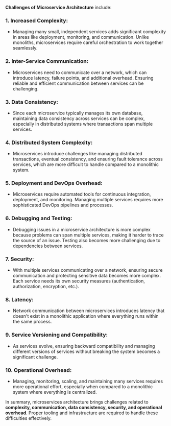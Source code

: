 **Challenges of Microservice Architecture** include:

### 1. **Increased Complexity**:
- Managing many small, independent services adds significant complexity in areas like deployment, monitoring, and communication. Unlike monoliths, microservices require careful orchestration to work together seamlessly.

### 2. **Inter-Service Communication**:
- Microservices need to communicate over a network, which can introduce latency, failure points, and additional overhead. Ensuring reliable and efficient communication between services can be challenging.

### 3. **Data Consistency**:
- Since each microservice typically manages its own database, maintaining data consistency across services can be complex, especially in distributed systems where transactions span multiple services.

### 4. **Distributed System Complexity**:
- Microservices introduce challenges like managing distributed transactions, eventual consistency, and ensuring fault tolerance across services, which are more difficult to handle compared to a monolithic system.

### 5. **Deployment and DevOps Overhead**:
- Microservices require automated tools for continuous integration, deployment, and monitoring. Managing multiple services requires more sophisticated DevOps pipelines and processes.

### 6. **Debugging and Testing**:
- Debugging issues in a microservice architecture is more complex because problems can span multiple services, making it harder to trace the source of an issue. Testing also becomes more challenging due to dependencies between services.

### 7. **Security**:
- With multiple services communicating over a network, ensuring secure communication and protecting sensitive data becomes more complex. Each service needs its own security measures (authentication, authorization, encryption, etc.).

### 8. **Latency**:
- Network communication between microservices introduces latency that doesn't exist in a monolithic application where everything runs within the same process.

### 9. **Service Versioning and Compatibility**:
- As services evolve, ensuring backward compatibility and managing different versions of services without breaking the system becomes a significant challenge.

### 10. **Operational Overhead**:
- Managing, monitoring, scaling, and maintaining many services requires more operational effort, especially when compared to a monolithic system where everything is centralized.

In summary, microservices architecture brings challenges related to **complexity, communication, data consistency, security, and operational overhead**. Proper tooling and infrastructure are required to handle these difficulties effectively.